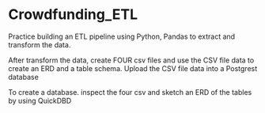# Crowdfunding_ETL

Practice building an ETL pipeline using Python, Pandas to extract and transform
the data.

After transform the data, create FOUR csv files and use the CSV file data to create an ERD and a table schema.  Upload the CSV file data into a Postgrest database

To create a database.  inspect the four csv and sketch an ERD of the tables by using QuickDBD
